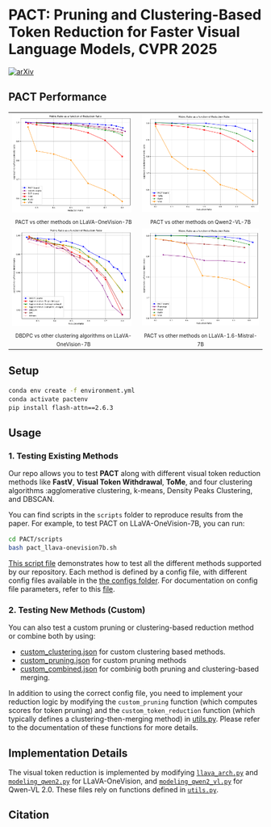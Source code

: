 # PACT: Pruning and Clustering-Based Token Reduction for Faster Visual Language Models, CVPR 2025

[![arXiv](https://img.shields.io/badge/arXiv-1234.56789-b31b1b.svg)](linkcomingsoon)

## PACT Performance


<table>
  <tr>
    <td><img src="docs/Average_Metric_Ratio_vs_Reduction_Ratio_base.png" alt="PACT Performance LLAVA" width="97%"></td>
    <td><img src="docs/Average_Metric_Ratio_vs_Reduction_Ratio_base_qwen.png" alt="PACT Performance Qwen" width="100%"></td>
  </tr>
  <tr>
    <td align="center"><span style="font-size:10px">PACT vs other methods on LLaVA-OneVision-7B</span></td>
    <td align="center"><span style="font-size:10px">PACT vs other methods on Qwen2-VL-7B</span></td>
  </tr>
  <tr>
    <td><img src="docs/Average_Metric_Ratio_vs_Reduction_Ratio_clustering.png" alt="DBDPC Performance LLAVA" width="97%"></td>
    <td><img src="docs/Lavanext_Reduction_Ratio_base.png" alt="PACT Performance InternVL" width="100%"></td>
  </tr>
  <tr>
    <td align="center"><span style="font-size:10px">DBDPC vs other clustering algorithms on LLaVA-OneVision-7B</span></td>
    <td align="center"><span style="font-size:10px">PACT vs other methods on LLaVA-1.6-Mistral-7B</span></td>
  </tr>
</table>

## Setup

```bash
conda env create -f environment.yml
conda activate pactenv
pip install flash-attn==2.6.3
```

## Usage

### 1. Testing Existing Methods

Our repo allows you to test **PACT** along with different visual token reduction methods like **FastV**, **Visual Token Withdrawal**, **ToMe**, and four clustering algorithms :agglomerative clustering, k-means, Density Peaks Clustering, and DBSCAN.

You can find scripts in the `scripts` folder to reproduce results from the paper. 
For example, to test PACT on LLaVA-OneVision-7B, you can run:

```bash
cd PACT/scripts
bash pact_llava-onevision7b.sh
```
[This script file](scripts/test_different_methods_llava-onevision7b.sh) demonstrates how to test all the different methods supported by our repository. Each method is defined by a config file, with different config files available in the [the configs folder](configs/).
For documentation on config file parameters, refer to this [file](docs/CONFIGDOC.md).

### 2. Testing New Methods (Custom)

You can also test a custom pruning or clustering-based reduction method or combine both by using:
- [custom_clustering.json](configs/custom_clustering.json) for custom clustering based methods.
- [custom_pruning.json](configs/custom_pruning.json) for custom pruning methods
- [custom_combined.json](configs/custom_combined.json) for combinig both pruning and clustering-based merging.

In addition to using the correct config file, you need to implement your reduction logic by modifying the `custom_pruning` function (which computes scores for token pruning) and the `custom_token_reduction` function (which typically defines a clustering-then-merging method) in [utils.py](transformers/PACT/utils.py). Please refer to the documentation of these functions for more details.

## Implementation Details

The visual token reduction is implemented by modifying [`llava_arch.py`](LLaVA-NeXT/llava/model/llava_arch.py) and [`modeling_qwen2.py`](transformers/models/qwen2/modeling_qwen2.py) for LLaVA-OneVision, and [`modeling_qwen2_vl.py`](transformers/models/qwen2_vl/modeling_qwen2_vl.py) for Qwen-VL 2.0. These files rely on functions defined in [`utils.py`](transformers/PACT/utils.py).


## Citation
